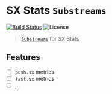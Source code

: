 # SX Stats `Substreams`

[![Build Status](https://github.com/pinax-network/sx.stats-substreams/actions/workflows/ci.yml/badge.svg)](https://github.com/pinax-network/sx.stats-substreams/actions/workflows/ci.yml)
![License](https://img.shields.io/github/license/pinax-network/sx.stats-substreams)

> [`Substreams`](https://substreams.streamingfast.io) for SX Stats

## Features

- [ ] `push.sx` metrics
- [ ] `fast.sx` metrics
- [ ] ...